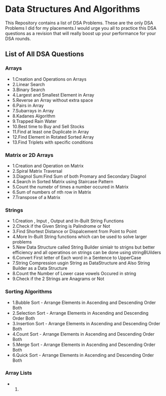 
# Data Structures And Algorithms

This Repository contains a list of DSA Problems.
These are the only DSA Problems I did for my placements.I would urge you all to practice this DSA questions as a revision that will really boost up your performance for your DSA rounds.

## List of All DSA Questions
### Arrays
- 1.Creation and Operations on Arrays
- 2.Linear Search
- 3.Binary Search
- 4.Largest and Smallest Element in Array
- 5.Reverse an Array without extra space
- 6.Pairs in Array
- 7.Subarrays in Array
- 8.Kadanes Algorithm
- 9.Trapped Rain Water
- 10.Best time to Buy and Sell Stocks
- 11.Find at least one Duplicate in Array
- 12.Find Element in Rotated Sorted Array
- 13.Find Triplets with specific conditions

### Matrix or 2D Arrays
- 1.Creation and Operation on Matrix
- 2.Spiral Matrix Traversal
- 3.Diagnol Sum:Find Sum of both Promary and Secondary Diagnol
- 4.Search in Sorted Matrix using Staircase Pattern
- 5.Count the numebr of times a number occured in Matrix
- 6.Sum of numbers of nth row in Matrix
- 7.Transpose of a Matrix

### Strings
- 1.Creation , Input , Output and In-Built String Functions
- 2.Check if the Given String is Palindrome or Not
- 3.Find Shortest Distance or Dispalcement from Point to Point
- 4.More In-Built String functions which can be used to solve larger problems
- 5.New Data Structure called String Builder simialr to strigns but better efficiency and all operatinos on strings can be done using stringBUilders
- 6.Convert First letter of Each word in a Sentence to UpperCase
- 7.String Compression usgin String as DataStructure and Also String Builder as a Data Structure
- 8.Count the Number of Lower case vowels Occured in string
- 9.Check if the 2 Strings are Anagrams or Not

### Sorting Algorithms
- 1.Bubble Sort - Arrange Elements in Ascending and Descending Order Both
- 2.Selection Sort - Arrange Elements in Ascending and Descending Order Both
- 3.Insertion Sort - Arrange Elements in Ascending and Descending Order Both
- 4.Count Sort - Arrange Elements in Ascending and Descending Order Both
- 5.Merge Sort - Arrange Elements in Ascending and Descending Order Both
- 6.Quick Sort - Arrange Elements in Ascending and Descending Order Both

### Array Lists
- 1.
